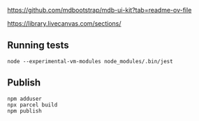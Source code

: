 



https://github.com/mdbootstrap/mdb-ui-kit?tab=readme-ov-file

https://library.livecanvas.com/sections/


## Running tests
```
node --experimental-vm-modules node_modules/.bin/jest
```

## Publish
```
npm adduser
npx parcel build
npm publish
```


